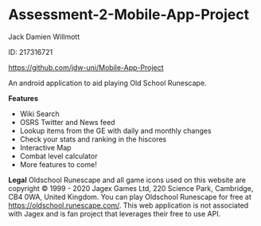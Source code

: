 # Assessment-2-Mobile-App-Project

Jack Damien Willmott

ID: 217316721

https://github.com/jdw-uni/Mobile-App-Project


An android application to aid playing Old School Runescape.

 **Features**
- Wiki Search
- OSRS Twitter and News feed
- Lookup items from the GE with daily and monthly changes
- Check your stats and ranking in the hiscores
- Interactive Map
- Combat level calculator
- More features to come!





 **Legal**
Oldschool Runescape and all game icons used on this website are copyright © 1999 - 2020 Jagex Games Ltd, 220 Science Park, Cambridge, CB4 0WA, United Kingdom. You can play Oldschool Runescape for free at https://oldschool.runescape.com/. This web application is not associated with Jagex and is fan project that leverages their free to use API.

